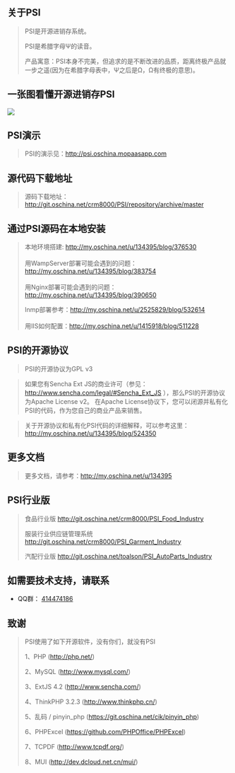 关于PSI
-------------
>PSI是开源进销存系统。
>
>PSI是希腊字母Ψ的读音。
>
>产品寓意：PSI本身不完美，但追求的是不断改进的品质，距离终极产品就一步之遥(因为在希腊字母表中，Ψ之后是Ω，Ω有终极的意思)。

一张图看懂开源进销存PSI
-------------
<p>
    <img src="http://static.oschina.net/uploads/space/2015/0306/111629_RuyO_134395.jpg"/>
</p>

PSI演示
-------------
>PSI的演示见：<a href = 'http://psi.oschina.mopaas.com' target = '_blank'>http://psi.oschina.mopaasapp.com</a>


源代码下载地址
-------------
>源码下载地址：http://git.oschina.net/crm8000/PSI/repository/archive/master

通过PSI源码在本地安装
-------------
> 本地环境搭建: http://my.oschina.net/u/134395/blog/376530
> <br /> <br />
> 用WampServer部署可能会遇到的问题：http://my.oschina.net/u/134395/blog/383754
> <br /> <br />
> 用Nginx部署可能会遇到的问题：http://my.oschina.net/u/134395/blog/390650
>
> lnmp部署参考：http://my.oschina.net/u/2525829/blog/532614
> <br /> <br />
> 用IIS如何配置：http://my.oschina.net/u/1415918/blog/511228

PSI的开源协议
-------------
>PSI的开源协议为GPL v3

>如果您有Sencha Ext JS的商业许可（参见： http://www.sencha.com/legal/#Sencha_Ext_JS ），那么PSI的开源协议为Apache License v2。
>在Apache License协议下，您可以闭源并私有化PSI的代码，作为您自己的商业产品来销售。

>
>关于开源协议和私有化PSI代码的详细解释，可以参考这里：http://my.oschina.net/u/134395/blog/524350

更多文档
-------------
> 更多文档，请参考：http://my.oschina.net/u/134395


PSI行业版
-------------
> 食品行业版   http://git.oschina.net/crm8000/PSI_Food_Industry
>
> 服装行业供应链管理系统   http://git.oschina.net/crm8000/PSI_Garment_Industry
>
> 汽配行业版  http://git.oschina.net/toalson/PSI_AutoParts_Industry

如需要技术支持，请联系
-------------
- QQ群： <a target="_blank" href="http://shang.qq.com/wpa/qunwpa?idkey=64808ce24f2a3186ccb1f37aad9ed591bcc4fb257d09749753aca98c6c73e400">414474186</a>

致谢
-------------
>PSI使用了如下开源软件，没有你们，就没有PSI
> 
>1、PHP (http://php.net/)
>
>2、MySQL (http://www.mysql.com/)
>
>3、ExtJS 4.2 (http://www.sencha.com/)
>
>4、ThinkPHP 3.2.3 (http://www.thinkphp.cn/)
>
>5、乱码 / pinyin_php (https://git.oschina.net/cik/pinyin_php)
>
>6、PHPExcel (https://github.com/PHPOffice/PHPExcel)
>
>7、TCPDF (http://www.tcpdf.org/)
>
>8、MUI (http://dev.dcloud.net.cn/mui/)